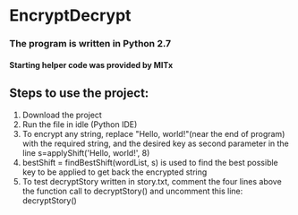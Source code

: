 # EncryptDecrypt
### The program is written in Python 2.7
#### Starting helper code was provided by MITx
## Steps to use the project:
1) Download the project
2) Run the file in idle (Python IDE)
3) To encrypt any string, replace "Hello, world!"(near the end of program) with the required string, and the desired key as second parameter in the line s=applyShift('Hello, world!', 8)
4) bestShift = findBestShift(wordList, s) is used to find the best possible key to be applied to get back the encrypted string
5) To test decryptStory written in story.txt, comment the four lines above the function call to decryptStory() and uncomment this line: decryptStory()
